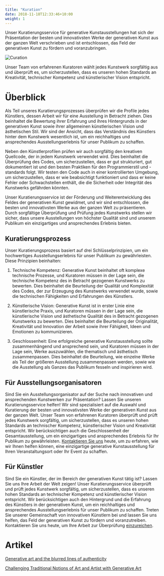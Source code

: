 ```yaml
---
title: "Kuration"
date: 2018-11-18T12:33:46+10:00
weight: 1
---
```


Unser Kuratierungsservice für generative Kunstausstellungen hat sich der Präsentation der besten und innovativsten Werke der generativen Kunst aus der ganzen Welt verschrieben und ist entschlossen, das Feld der generativen Kunst zu fördern und voranzubringen.

![Curation](/images/curation.png)

Unser Team von erfahrenen Kuratoren wählt jedes Kunstwerk sorgfältig aus und überprüft es, um sicherzustellen, dass es unseren hohen Standards an Kreativität, technischer Kompetenz und künstlerischer Vision entspricht.

# Überblick

Als Teil unseres Kuratierungsprozesses überprüfen wir die Profile jedes Künstlers, dessen Arbeit wir für eine Ausstellung in Betracht ziehen. Dies beinhaltet die Bewertung ihrer Erfahrung und ihres Hintergrunds in der generativen Kunst sowie ihrer allgemeinen künstlerischen Vision und ästhetischen Stil. Wir sind der Ansicht, dass das Verständnis des Künstlers hinter dem Kunstwerk wesentlich ist, um ein reichhaltiges und ansprechendes Ausstellungserlebnis für unser Publikum zu schaffen.

Neben den Künstlerprofilen prüfen wir auch sorgfältig den kreativen Quellcode, der in jedem Kunstwerk verwendet wird. Dies beinhaltet die Überprüfung des Codes, um sicherzustellen, dass er gut strukturiert, gut dokumentiert ist und den besten Praktiken für den Programmierstil und -standards folgt. Wir testen den Code auch in einer kontrollierten Umgebung, um sicherzustellen, dass er wie beabsichtigt funktioniert und dass er keine Fehler oder Schwachstellen enthält, die die Sicherheit oder Integrität des Kunstwerks gefährden könnten.

Unser Kuratierungsservice ist der Förderung und Weiterentwicklung des Feldes der generativen Kunst gewidmet, und wir sind entschlossen, die besten und innovativsten Werke aus der ganzen Welt zu präsentieren. Durch sorgfältige Überprüfung und Prüfung jedes Kunstwerks stellen wir sicher, dass unsere Ausstellungen von höchster Qualität sind und unserem Publikum ein einzigartiges und ansprechendes Erlebnis bieten.

## Kuratierungsprozess

Unser Kuratierungsprozess basiert auf drei Schlüsselprinzipien, um ein hochwertiges Ausstellungserlebnis für unser Publikum zu gewährleisten. Diese Prinzipien beinhalten:

1. Technische Kompetenz: Generative Kunst beinhaltet oft komplexe technische Prozesse, und Kuratoren müssen in der Lage sein, die technische Kompetenz des in Betracht gezogenen Kunstwerks zu bewerten. Dies beinhaltet die Beurteilung der Qualität und Komplexität des Codes, der zur Erzeugung des Kunstwerks verwendet wurde, sowie die technischen Fähigkeiten und Erfahrungen des Künstlers.

2. Künstlerische Vision: Generative Kunst ist in erster Linie eine künstlerische Praxis, und Kuratoren müssen in der Lage sein, die künstlerische Vision und ästhetische Qualität des in Betracht gezogenen Kunstwerks zu bewerten. Dies beinhaltet die Beurteilung der Originalität, Kreativität und Innovation der Arbeit sowie ihrer Fähigkeit, Ideen und Emotionen zu kommunizieren.

3. Geschlossenheit: Eine erfolgreiche generative Kunstausstellung sollte zusammenhängend und ansprechend sein, und Kuratoren müssen in der Lage sein, Werke auszuwählen, die thematisch und ästhetisch zusammenpassen. Dies beinhaltet die Beurteilung, wie einzelne Werke als Teil der größeren Ausstellung zusammenpassen werden, sowie wie die Ausstellung als Ganzes das Publikum fesseln und inspirieren wird.

## Für Ausstellungsorganisatoren

Sind Sie ein Ausstellungsorganisator auf der Suche nach innovativen und ansprechenden Kunstwerken zur Präsentation? Lassen Sie unseren Kuratierungsservice helfen! Wir sind spezialisiert auf die Auswahl und Kuratierung der besten und innovativsten Werke der generativen Kunst aus der ganzen Welt. Unser Team von erfahrenen Kuratoren überprüft und prüft jedes Kunstwerk sorgfältig, um sicherzustellen, dass es unseren hohen Standards an technischer Kompetenz, künstlerischer Vision und Kreativität entspricht. Wir berücksichtigen auch die Geschlossenheit der Gesamtausstellung, um ein einzigartiges und ansprechendes Erlebnis für Ihr Publikum zu gewährleisten. [Kontaktieren Sie uns](/apply) heute, um zu erfahren, wie wir Ihnen helfen können, eine einzigartige generative Kunstausstellung für Ihren Veranstaltungsort oder Ihr Event zu schaffen.

## Für Künstler

Sind Sie ein Künstler, der im Bereich der generativen Kunst tätig ist? Lassen Sie uns Ihre Arbeit der Welt zeigen! Unser Kuratierungsservice überprüft und prüft jedes Kunstwerk sorgfältig, um sicherzustellen, dass es unseren hohen Standards an technischer Kompetenz und künstlerischer Vision entspricht. Wir berücksichtigen auch den Hintergrund und die Erfahrung des Künstlers in der generativen Kunst, um ein reichhaltiges und ansprechendes Ausstellungserlebnis für unser Publikum zu schaffen. Treten Sie unserer Gemeinschaft von innovativen Künstlern bei und lassen Sie uns helfen, das Feld der generativen Kunst zu fördern und voranzutreiben. Kontaktieren Sie uns heute, um Ihre Arbeit zur Überprüfung [einzureichen](/apply).

# Artikel

[Generative art and the blurred lines of authenticity](https://medium.com/generatedart/generative-art-and-the-blurred-lines-of-authenticity-80d5417d8c03)

[Challenging Traditional Notions of Art and Artist with Generative Art](https://medium.com/generatedart/challenging-traditional-notions-of-art-and-artist-with-generative-art-193811e3d406)
